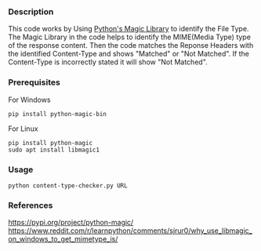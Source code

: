 ### Description

This code works by Using [Python's Magic Library](https://pypi.org/project/python-magic/) to identify the File Type. The Magic Library in the code helps to identify the MIME(Media Type) type of the response content. Then the code matches the Reponse Headers with the identified Content-Type and shows "Matched" or "Not Matched". If the Content-Type is incorrectly stated it will show "Not Matched".

### Prerequisites

For Windows
```
pip install python-magic-bin
```

For Linux
```
pip install python-magic
sudo apt install libmagic1
```

### Usage
```
python content-type-checker.py URL
```

### References

https://pypi.org/project/python-magic/
https://www.reddit.com/r/learnpython/comments/sjrur0/why_use_libmagic_on_windows_to_get_mimetype_is/
